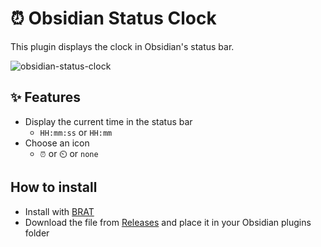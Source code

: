 # ⏰ Obsidian Status Clock

This plugin displays the clock in Obsidian's status bar.

![obsidian-status-clock](https://github.com/user-attachments/assets/73e98d2b-0832-440f-9844-1b6f3c434e8d)

## ✨ Features
- Display the current time in the status bar
  - `HH:mm:ss` or `HH:mm`
- Choose an icon
  - `⏰` or `⏲️` or `none`

## How to install
- Install with [BRAT](https://github.com/TfTHacker/obsidian42-brat)
- Download the file from [Releases](https://github.com/lag129/obsidian-status-clock/releases) and place it in your Obsidian plugins folder

